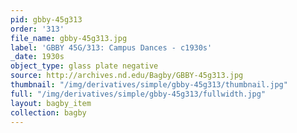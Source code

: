 ```yaml
---
pid: gbby-45g313
order: '313'
file_name: gbby-45g313.jpg
label: 'GBBY 45G/313: Campus Dances - c1930s'
_date: 1930s
object_type: glass plate negative
source: http://archives.nd.edu/Bagby/GBBY-45g313.jpg
thumbnail: "/img/derivatives/simple/gbby-45g313/thumbnail.jpg"
full: "/img/derivatives/simple/gbby-45g313/fullwidth.jpg"
layout: bagby_item
collection: bagby
---
```

